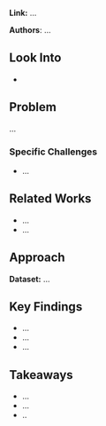 
**Link:** ...

**Authors**: ...

## Look Into
 - 

## Problem

...

### Specific Challenges

 - ...

## Related Works

 - ...
 - ...

## Approach

**Dataset:** ...



## Key Findings

 - ...
 - ...
 - ...

## Takeaways

 - ...
 - ...
 - ..





